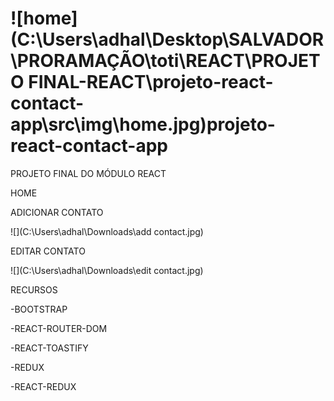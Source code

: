 # ![home](C:\Users\adhal\Desktop\SALVADOR\PRORAMAÇÃO\toti\REACT\PROJETO FINAL-REACT\projeto-react-contact-app\src\img\home.jpg)projeto-react-contact-app

PROJETO FINAL DO MÓDULO REACT







HOME


ADICIONAR CONTATO

![](C:\Users\adhal\Downloads\add contact.jpg)

EDITAR CONTATO

![](C:\Users\adhal\Downloads\edit contact.jpg)

RECURSOS

-BOOTSTRAP

-REACT-ROUTER-DOM

-REACT-TOASTIFY

-REDUX

-REACT-REDUX
